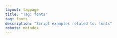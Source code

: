 ```yaml
---
layout: tagpage
title: "Tag: fonts"
tag: fonts
description: "Script examples related to: fonts"
robots: noindex
---
```

